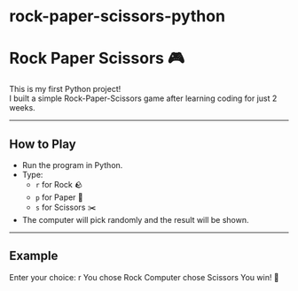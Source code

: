 # rock-paper-scissors-python
# Rock Paper Scissors 🎮

This is my first Python project!  
I built a simple Rock-Paper-Scissors game after learning coding for just 2 weeks.  

---

## How to Play
- Run the program in Python.
- Type:
  - `r` for Rock 🪨  
  - `p` for Paper 📄  
  - `s` for Scissors ✂️  
- The computer will pick randomly and the result will be shown.

---

## Example
Enter your choice: r
You chose Rock
Computer chose Scissors
You win! 🎉
